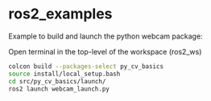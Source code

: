 # ros2_examples

Example to build and launch the python webcam package:

Open terminal in the top-level of the workspace (ros2_ws)
```bash
colcon build --packages-select py_cv_basics
source install/local_setup.bash
cd src/py_cv_basics/launch/
ros2 launch webcam_launch.py
```
